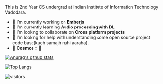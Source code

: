 This is 2nd Year CS undergrad at Indian Institute of Information Technology Vadodara. 

- 🔭 I’m currently working on **Emberjs** 
- 🌱 I’m currently learning **Audio processing with DL**
- 👯 I’m looking to collaborate on **Cross platform projects**
- 🤔 I’m looking for help with understanding some open source project code base(kuch samajh nahi aaraha). 
- :star2: **Cosmos = :blue_heart:**

[![Anurag's github stats](https://github-readme-stats.vercel.app/api?username=nlok5923&theme=radical&count_private=true)](https://github.com/anuraghazra/github-readme-stats)


[![Top Langs](https://github-readme-stats.vercel.app/api/top-langs/?username=nlok5923&&hide=CSS&layout=compact&theme=radical)](https://github.com/anuraghazra/github-readme-stats)

![visitors](https://visitor-badge.glitch.me/badge?page_id=nlok5923.nlok5923)
